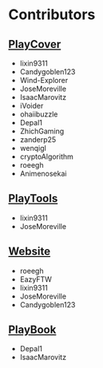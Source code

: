# Contributors

<!--
Replace set list with api call like on the website using some Rust
-->

## [PlayCover](https://github.com/PlayCover/PlayCover/graphs/contributors)
- lixin9311
- Candygoblen123
- Wind-Explorer
- JoseMoreville
- IsaacMarovitz
- iVoider
- ohaiibuzzle
- Depal1
- ZhichGaming
- zanderp25
- wenqigl
- cryptoAlgorithm
- roeegh
- Animenosekai

## [PlayTools](https://github.com/PlayCover/PlayTools/graphs/contributors)
- lixin9311
- JoseMoreville

## [Website](https://github.com/PlayCover/playcover-website/graphs/contributors)
- roeegh
- EazyFTW
- lixin9311
- JoseMoreville
- Candygoblen123

## [PlayBook](https://github.com/PlayCover/PlayBook/graphs/contributors)
- Depal1
- IsaacMarovitz